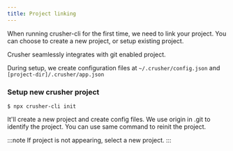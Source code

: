 ```yaml
---
title: Project linking
---
```


<head>
  <title>Basic usage | Maintain a Global Configuration File</title>
  <meta
    name="description"
    content="Set and print configuration values from project config files and the global CLI config file with Ionic CLI. Read to learn more about Capacitor configuration."
  />
</head>

When running crusher-cli for the first time, we need to link your project. You can choose to create a new project, or setup existing project.

Crusher seamlessly integrates with git enabled project.

During setup, we create configuration files at `~/.crusher/config.json` and `[project-dir]/.crusher/app.json`

### Setup new crusher project
```shell
$ npx crusher-cli init
```

It'll create a new project and create config files. We use origin in .git to identify the project. You can use same command to reinit the project.

:::note
 If project is not appearing, select a new project.
:::

<!-- ### Setup for non git porject

If project doesn't have .git folder. We'll ask you to choose a project or create one.


### Already using crusher in project

Run the following command, we'll identify project by git origin.
```shell
$ npx crusher-cli login
$ npx crusher-cli init
```
:::note
 Make sure to have project access. Or it'll create a new project.
:::

The above command we'll link existing project based on .git info. To create a blank project,

[INSERT HERE]
 -->
